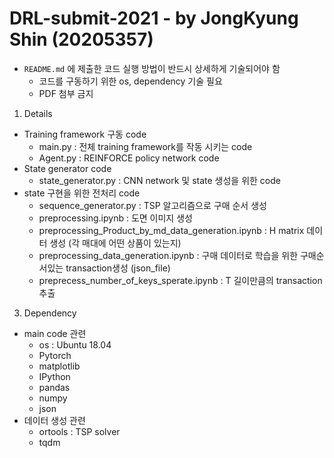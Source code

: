 # DRL-submit-2021 - by JongKyung Shin (20205357)

- `README.md` 에 제출한 코드 실행 방법이 반드시 상세하게 기술되어야 함
  - 코드를 구동하기 위한 os, dependency 기술 필요
  - PDF 첨부 금지

1. Details
  * Training framework 구동 code
      * main.py : 전체 training framework를 작동 시키는 code
      * Agent.py : REINFORCE policy network code
  * State generator code
      * state_generator.py : CNN network 및 state 생성을 위한 code
  * state 구현을 위한 전처리 code
      * sequence_generator.py : TSP 알고리즘으로 구매 순서 생성
      * preprocessing.ipynb : 도면 이미지 생성
      * preprocessing_Product_by_md_data_generation.ipynb : H matrix 데이터 생성 (각 매대에 어떤 상품이 있는지)
      * preprocessing_data_generation.ipynb : 구매 데이터로 학습을 위한 구매순서있는 transaction생성 (json_file)
      * preprecess_number_of_keys_sperate.ipynb : T 길이만큼의 transaction 추출
 
3. Dependency
  * main code 관련
    * os : Ubuntu 18.04
    * Pytorch
    * matplotlib
    * IPython
    * pandas
    * numpy
    * json
  * 데이터 생성 관련
    * ortools : TSP solver
    * tqdm
